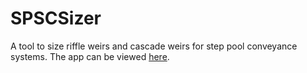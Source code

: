 # SPSCSizer
A tool to size riffle weirs and cascade weirs for step pool conveyance systems. The app can be viewed [here](https://jjdthompson.shinyapps.io/SPSCSizer/).